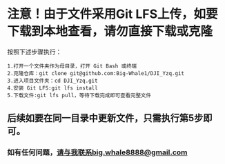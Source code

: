 # 注意！由于文件采用Git LFS上传，如要下载到本地查看，请勿直接下载或克隆
  按照下述步骤执行：  
  
    1.打开一个文件夹作为母目录，打开 Git Bash 或终端  
    2.克隆仓库：git clone git@github.com:Big-Whale1/DJI_Yzq.git  
    3.进入项目文件夹：cd DJI_Yzq.git  
    4.安装 Git LFS:git lfs install  
    5.下载文件:git lfs pull，等待下载完成即可查看完整文件

## 后续如要在同一目录中更新文件，只需执行第5步即可。
### 如有任何问题，请与我联系big.whale8888@gmail.com

